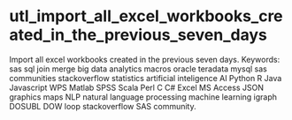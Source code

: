 # utl_import_all_excel_workbooks_created_in_the_previous_seven_days
Import all excel workbooks created in the previous seven days.  Keywords: sas sql join merge big data analytics macros oracle teradata mysql sas communities stackoverflow statistics artificial inteligence AI Python R Java Javascript WPS Matlab SPSS Scala Perl C C# Excel MS Access JSON graphics maps NLP natural language processing machine learning igraph DOSUBL DOW loop stackoverflow SAS community.
